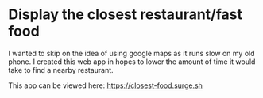 # Display the closest restaurant/fast food  

I wanted to skip on the idea of using google maps as it runs slow on my old phone. I created this web app in hopes to lower the amount of time it would take to find a nearby restaurant.

This app can be viewed here: https://closest-food.surge.sh
